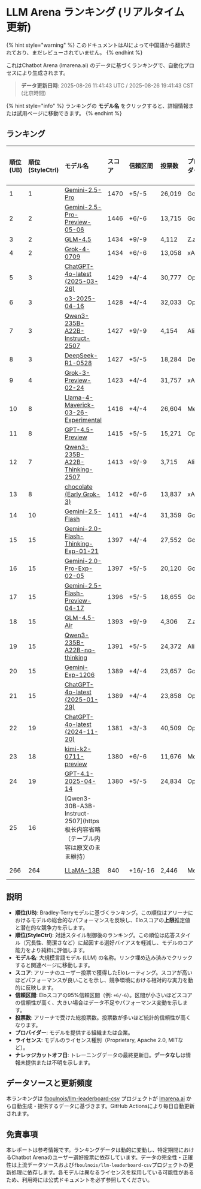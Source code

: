 # LLM Arena ランキング (リアルタイム更新)


{% hint style="warning" %}
このドキュメントはAIによって中国語から翻訳されており、まだレビューされていません。
{% endhint %}




これはChatbot Arena (lmarena.ai) のデータに基づくランキングで、自動化プロセスにより生成されます。

> **データ更新日時**: 2025-08-26 11:41:43 UTC / 2025-08-26 19:41:43 CST (北京時間)

{% hint style="info" %}
ランキングの **モデル名** をクリックすると、詳細情報または試用ページに移動できます。
{% endhint %}

## ランキング

| 順位(UB) | 順位(StyleCtrl) | モデル名                                                                                                                             | スコア | 信頼区間    | 投票数      | プロバイダー                    | ライセンス                    | ナレッジカットオフ日   |
|:---|:---|:---|:---|:---|:---|:---|:---|:---|
|        1 |               1 | [Gemini-2.5-Pro](http://aistudio.google.com/app/prompts/new_chat?model=gemini-2.5-pro)                                          | 1470 | +5/-5   | 26,019  | Google                 | Proprietary             | nan      |
|        2 |               2 | [Gemini-2.5-Pro-Preview-05-06](http://aistudio.google.com/app/prompts/new_chat?model=gemini-2.5-pro-preview-05-06)              | 1446 | +6/-6   | 13,715  | Google                 | Proprietary             | nan      |
|        3 |               2 | [GLM-4.5](https://z.ai/blog/glm-4.5)                                                                                            | 1434 | +9/-9   | 4,112   | Z.ai                   | MIT                     | nan      |
|        4 |               2 | [Grok-4-0709](https://docs.x.ai/docs/models/grok-4-0709)                                                                        | 1434 | +6/-6   | 13,058  | xAI                    | Proprietary             | nan      |
|        5 |               3 | [ChatGPT-4o-latest (2025-03-26)](https://x.com/OpenAI/status/1905331956856050135)                                               | 1429 | +4/-4   | 30,777  | OpenAI                 | Proprietary             | nan      |
|        6 |               3 | [o3-2025-04-16](https://openai.com/index/introducing-o3-and-o4-mini/)                                                           | 1428 | +4/-4   | 32,033  | OpenAI                 | Proprietary             | nan      |
|        7 |               3 | [Qwen3-235B-A22B-Instruct-2507](https://huggingface.co/Qwen/Qwen3-235B-A22B-Instruct-2507)                                      | 1427 | +9/-9   | 4,154   | Alibaba                | Apache 2.0              | nan      |
|        8 |               3 | [DeepSeek-R1-0528](https://api-docs.deepseek.com/news/news250528)                                                               | 1427 | +5/-5   | 18,284  | DeepSeek               | MIT                     | nan      |
|        9 |               4 | [Grok-3-Preview-02-24](https://x.ai/blog/grok-3)                                                                                | 1423 | +4/-4   | 31,757  | xAI                    | Proprietary             | nan      |
|       10 |               8 | [Llama-4-Maverick-03-26-Experimental](https://ai.meta.com/blog/llama-4-multimodal-intelligence/)                                | 1416 | +4/-4   | 26,604  | Meta                   | nan                     | nan      |
|       11 |               8 | [GPT-4.5-Preview](https://openai.com/index/introducing-gpt-4-5/)                                                                | 1415 | +5/-5   | 15,271  | OpenAI                 | Proprietary             | nan      |
|       12 |               7 | [Qwen3-235B-A22B-Thinking-2507](https://huggingface.co/Qwen/Qwen3-235B-A22B-Thinking-2507)                                      | 1413 | +9/-9   | 3,715   | Alibaba                | Apache 2.0              | nan      |
|       13 |               8 | [chocolate (Early Grok-3)](https://x.com/lmarena_ai/status/1891706264800936307)                                                 | 1412 | +6/-6   | 13,837  | xAI                    | Proprietary             | nan      |
|       14 |              10 | [Gemini-2.5-Flash](http://aistudio.google.com/app/prompts/new_chat?model=gemini-2.5-flash)                                      | 1411 | +4/-4   | 31,359  | Google                 | Proprietary             | nan      |
|       15 |              15 | [Gemini-2.0-Flash-Thinking-Exp-01-21](https://aistudio.google.com/prompts/new_chat?model=gemini-2.0-flash-thinking-exp-01-21)   | 1397 | +4/-4   | 27,552  | Google                 | Proprietary             | nan      |
|       16 |              15 | [Gemini-2.0-Pro-Exp-02-05](https://aistudio.google.com/prompts/new_chat?model=gemini-2.0-pro-exp-02-05)                         | 1397 | +5/-5   | 20,120  | Google                 | Proprietary             | nan      |
|       17 |              15 | [Gemini-2.5-Flash-Preview-04-17](http://aistudio.google.com/app/prompts/new_chat?model=gemini-2.5-flash-preview-04-17)          | 1396 | +5/-5   | 18,655  | Google                 | Proprietary             | nan      |
|       18 |              15 | [GLM-4.5-Air](https://z.ai/blog/glm-4.5)                                                                                        | 1393 | +9/-9   | 4,306   | Z.ai                   | MIT                     | nan      |
|       19 |              15 | [Qwen3-235B-A22B-no-thinking](https://qwenlm.github.io/blog/qwen3/)                                                             | 1391 | +5/-5   | 24,372  | Alibaba                | Apache 2.0              | nan      |
|       20 |              15 | [Gemini-Exp-1206](https://aistudio.google.com/app/prompts/new_chat?model=gemini-exp-1206)                                       | 1389 | +4/-4   | 23,657  | Google                 | Proprietary             | nan      |
|       21 |              15 | [ChatGPT-4o-latest (2025-01-29)](https://help.openai.com/en/articles/9624314-model-release-notes)                               | 1389 | +4/-4   | 23,858  | OpenAI                 | Proprietary             | nan      |
|       22 |              19 | [ChatGPT-4o-latest (2024-11-20)](https://help.openai.com/en/articles/9624314-model-release-notes)                               | 1381 | +3/-3   | 40,509  | OpenAI                 | Proprietary             | nan      |
|       23 |              18 | [kimi-k2-0711-preview](https://moonshotai.github.io/Kimi-K2/)                                                                   | 1380 | +6/-6   | 11,676  | Moonshot               | Modified MIT            | nan      |
|       24 |              19 | [GPT-4.1-2025-04-14](https://openai.com/index/gpt-4-1/)                                                                         | 1380 | +5/-5   | 24,834  | OpenAI                 | Proprietary             | nan      |
|       25 |              16 | [Qwen3-30B-A3B-Instruct-2507](https极长内容省略（テーブル内容は原文のまま維持）|
|      266 |             264 | [LLaMA-13B](https://arxiv.org/abs/2302.13971)                                                                                   |  840 | +16/-16 | 2,446   | Meta                   | Non-commercial          | 2023/2   |

## 説明

- **順位(UB)**: Bradley-Terryモデルに基づくランキング。この順位はアリーナにおけるモデルの総合的なパフォーマンスを反映し、Eloスコアの**上限**推定値と潜在的な競争力を示します。
- **順位(StyleCtrl)**: 対話スタイル制御後のランキング。この順位は応答スタイル（冗長性、簡潔さなど）に起因する選好バイアスを軽減し、モデルのコア能力をより純粋に評価します。
- **モデル名**: 大規模言語モデル (LLM) の名称。リンク埋め込み済みでクリックすると関連ページに移動します。
- **スコア**: アリーナのユーザー投票で獲得したEloレーティング。スコアが高いほどパフォーマンスが良いことを示し、競争環境における相対的な実力を動的に反映します。
- **信頼区間**: Eloスコアの95%信頼区間（例: `+6/-6`）。区間が小さいほどスコアの信頼性が高く、大きい場合はデータ不足やパフォーマンス変動を示します。
- **投票数**: アリーナで受けた総投票数。投票数が多いほど統計的信頼性が高くなります。
- **プロバイダー**: モデルを提供する組織または企業。
- **ライセンス**: モデルのライセンス種別（Proprietary, Apache 2.0, MITなど）。
- **ナレッジカットオフ日**: トレーニングデータの最終更新日。**データなし**は情報未提供または不明を示します。

## データソースと更新頻度

本ランキングは [fboulnois/llm-leaderboard-csv](https://github.com/fboulnois/llm-leaderboard-csv) プロジェクトが [lmarena.ai](https://lmarena.ai/) から自動生成・提供するデータに基づきます。GitHub Actionsにより毎日自動更新されます。

## 免責事項

本レポートは参考情報です。ランキングデータは動的に変動し、特定期間におけるChatbot Arenaのユーザー選好投票に依存しています。データの完全性・正確性は上流データソースおよび`fboulnois/llm-leaderboard-csv`プロジェクトの更新処理に依存します。各モデルは異なるライセンスを採用している可能性があるため、利用時には公式ドキュメントを必ず参照してください。